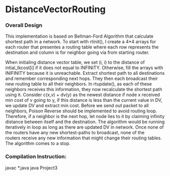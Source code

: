 # DistanceVectorRouting

### Overall Design 
This implementation is based on Bellman-Ford Algorithm that calculate shortest path in a network. To start with rtinit(), I create a 4*4 arrays for each router that presentes a routing table where each row represents the destination and column is for neighbor going via from starting router.

  When initialing distance vector table, we set (i, i) to the distance of intial_lkcost[i] if it does not equal to INFINITY.  Otherwise, fill the arrays with INIFINITY because it is unreachable. Extract shortest path to all destinations and remember corresponding next hops. They then each broadcast their new routing table to all their neighbors. In rtupdate(), as each of these neighbors receives this information, they now recalculate the shortest path using it. Consider c(x,v)  + dv(y) as the newest distance if node x received min cost of v going to y, if this distance is less than the current value in DV, we update DV and extract min cost. Before we send out packet to all neighbors, Poison Reverse should be implemented to avoid routing loop. Therefore, if a neighbor is the next hop, let node lies to it by claiming infinity distance between itself and the destination. The algorithm would be running iteratively in loop as long as there are updated DV in network. Once none of the routers have any new shortest-paths to broadcast, none of the routers receive any new information that might change their routing tables. The algorithm comes to a stop.

### Compilation Instruction:
javac *.java
java Project3
